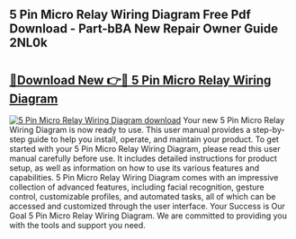 ## 5 Pin Micro Relay Wiring Diagram Free Pdf Download - Part-bBA New Repair Owner Guide 2NL0k

# <h2><a href="http://dfsti1e.blite.top/?on=5+Pin+Micro+Relay+Wiring+Diagram">🔗Download New 👉🔴 5 Pin Micro Relay Wiring Diagram</a></h2>

[![5 Pin Micro Relay Wiring Diagram download](https://i.imgur.com/lujVjoI.png)](http://dfsti1e.blite.top/?on=5+Pin+Micro+Relay+Wiring+Diagram)
Your new 5 Pin Micro Relay Wiring Diagram is now ready to use. This user manual provides a step-by-step guide to help you install, operate, and maintain your product. To get started with your 5 Pin Micro Relay Wiring Diagram, please read this user manual carefully before use. It includes detailed instructions for product setup, as well as information on how to use its various features and capabilities. 5 Pin Micro Relay Wiring Diagram comes with an impressive collection of advanced features, including facial recognition, gesture control, customizable profiles, and automated tasks, all of which can be accessed and customized through the user interface. Your Success is Our Goal 5 Pin Micro Relay Wiring Diagram. We are committed to providing you with the tools and support you need.
